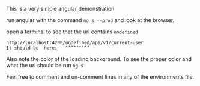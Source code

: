 This is a very simple angular demonstration

run angular with the command `ng s --prod` and look at the browser.


open a terminal to see that the url contains `undefined`
```
http://localhost:4200/undefined/api/v1/current-user
It should be  here:   ^^^^^^^^^ 
```

Also note the color of the loading background. To see the proper color and what the url should be run `ng s`

Feel free to comment and un-comment lines in any of the environments file.
